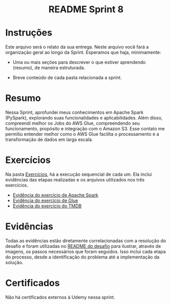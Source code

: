 <h1 align="center">README Sprint 8</h1>

# Instruções

Este arquivo será o relato da sua entrega. Neste arquivo você fará a organização geral ao longo da Sprint. Esperamos que haja, minimamente:

- Uma ou mais seções para descrever o que estiver aprendendo (resumo), de maneira estruturada.

- Breve conteúdo de cada pasta relacionada a sprint.

# Resumo

Nessa Sprint, aprofundei meus conhecimentos em Apache Spark (PySpark), explorando suas funcionalidades e aplicabilidades. Além disso, compreendi melhor os Jobs do AWS Glue, compreendendo seu funcionamento, propósito e integração com o Amazon S3. Esse contato me permitiu entender melhor como o AWS Glue facilita o processamento e a transformação de dados em larga escala.

# Exercícios

Na pasta [Exercícios](../Sprint%208/Exercicios/), há a execução sequencial de cada um. Ela inclui evidências das etapas realizadas e os arquivos utilizados nos três exercícios.

- [Evidência do exercício de Apache Spark](./Exercicios/exercicio_apache_spark/)
- [Evidência do exercício de Glue](./Exercicios/exercicio-TMDB/)
- [Evidência do exercício do TMDB](./Exercicios/geracao_massa_dados/)

# Evidências

Todas as evidências estão diretamente correlacionadas com a resolução do desafio e foram utilizadas no [README do desafio](./Desafio/README.md) para ilustrar, através de imagens, os passos necessários que foram seguidos. Isso inclui cada etapa do processo, desde a identificação do problema até a implementação da solução.


# Certificados

Não há certificados externos à Udemy nessa sprint.


